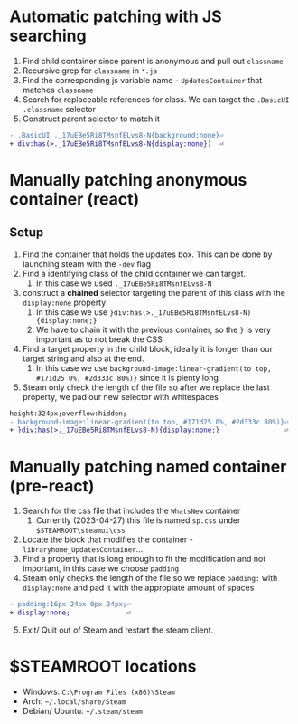 # Automatic patching with JS searching
1. Find child container since parent is anonymous and pull out `classname`
2. Recursive grep for `classname` in `*.js`
3. Find the corresponding js variable name - `UpdatesContainer` that matches `classname`
4. Search for replaceable references for class. We can target the `.BasicUI .classname` selector
5. Construct parent selector to match it

```diff
- .BasicUI ._17uEBe5Ri8TMsnfELvs8-N{background:none}⏎
+ div:has(>._17uEBe5Ri8TMsnfELvs8-N{display:none})  ⏎
```

# Manually patching anonymous container (react)
## Setup
1. Find the container that holds the updates box. This can be done by launching steam with the `-dev` flag
2. Find a identifying class of the child container we can target.
   1. In this case we used `._17uEBe5Ri8TMsnfELvs8-N`
3. construct a **chained** selector targeting the parent of this class with the `display:none` property
   1. In this case we use `}div:has(>._17uEBe5Ri8TMsnfELvs8-N){display:none;}`
   2. We have to chain it with the previous container, so the `}` is very important as to not break the CSS
4. Find a target property in the child block, ideally it is longer than our target string and also at the end.
   1. In this case we use `background-image:linear-gradient(to top, #171d25 0%, #2d333c 80%)}` since it is plenty long
5. Steam only check the length of the file so after we replace the last property, we pad our new selector with whitespaces
```diff
height:324px;overflow:hidden;
- background-image:linear-gradient(to top, #171d25 0%, #2d333c 80%)}⏎
+ }div:has(>._17uEBe5Ri8TMsnfELvs8-N){display:none;}                ⏎
```

# Manually patching named container (pre-react)
1. Search for the css file that includes the `WhatsNew` container
   1. Currently (2023-04-27) this file is named `sp.css` under `$STEAMROOT\steamui\css`
2. Locate the block that modifies the container - `libraryhome_UpdatesContainer`...
3. Find a property that is long enough to fit the modification and not important, in this case we choose `padding`
4. Steam only checks the length of the file so we replace `padding:` with `display:none` and pad it with the appropiate amount of spaces
```diff
- padding:16px 24px 0px 24px;⏎
+ display:none;              ⏎
```
5. Exit/ Quit out of Steam and restart the steam client.

# $STEAMROOT locations
- Windows: `C:\Program Files (x86)\Steam`
- Arch: `~/.local/share/Steam`
- Debian/ Ubuntu: `~/.steam/steam`